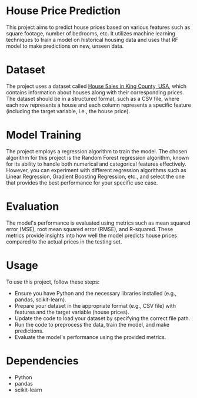 # House Price Prediction
This project aims to predict house prices based on various features such as square footage, number of bedrooms, etc. 
It utilizes machine learning techniques to train a model on historical housing data and uses that  RF model to make predictions on new, unseen data.

# Dataset
The project uses a dataset called [House Sales in King County, USA](https://www.kaggle.com/datasets/harlfoxem/housesalesprediction/data), 
which contains information about houses along with their corresponding prices. The dataset should be in a structured format, such as a CSV file, 
where each row represents a house and each column represents a specific feature (including the target variable, i.e., the house price).

# Model Training
The project employs a regression algorithm to train the model. The chosen algorithm for this project is the Random Forest regression algorithm, 
known for its ability to handle both numerical and categorical features effectively. However, you can experiment with different regression algorithms such as Linear Regression, 
Gradient Boosting Regression, etc., and select the one that provides the best performance for your specific use case.

# Evaluation
The model's performance is evaluated using metrics such as mean squared error (MSE), root mean squared error (RMSE), and R-squared. 
These metrics provide insights into how well the model predicts house prices compared to the actual prices in the testing set.

# Usage
To use this project, follow these steps:

- Ensure you have Python and the necessary libraries installed (e.g., pandas, scikit-learn).
- Prepare your dataset in the appropriate format (e.g., CSV file) with features and the target variable (house prices).
- Update the code to load your dataset by specifying the correct file path.
- Run the code to preprocess the data, train the model, and make predictions.
- Evaluate the model's performance using the provided metrics.

# Dependencies
- Python
- pandas
- scikit-learn
